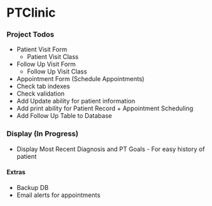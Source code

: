 # PTClinic

### Project Todos
- Patient Visit Form
  - Patient Visit Class
- Follow Up Visit Form
  - Follow Up Visit Class
- Appointment Form (Schedule Appointments)
- Check tab indexes
- Check validation
- Add Update ability for patient information
- Add print ability for Patient Record + Appointment Scheduling
- Add Follow Up Table to Database


### Display (In Progress)
- Display Most Recent Diagnosis and PT Goals - For easy history of patient


#### Extras
- Backup DB
- Email alerts for appointments
